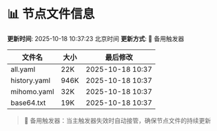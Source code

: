 # 📊 节点文件信息

**更新时间**: 2025-10-18 10:37:23 北京时间
**更新方式**: 🔄 备用触发器

| 文件名 | 大小 | 最后修改 |
|--------|------|----------|
| all.yaml | 22K | 2025-10-18 10:37 |
| history.yaml | 946K | 2025-10-18 10:37 |
| mihomo.yaml | 32K | 2025-10-18 10:37 |
| base64.txt | 19K | 2025-10-18 10:37 |

> 🔄 备用触发器：当主触发器失效时自动接管，确保节点文件的持续更新

